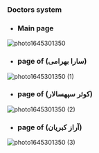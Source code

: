 ### **Doctors system**


- ### **Main page**

![photo1645301350](https://user-images.githubusercontent.com/91548634/154817619-d3b45563-686d-45fa-9541-c28fc6f01529.jpeg)


- ### **page of  (سارا بهرامی)**

![photo1645301350 (1)](https://user-images.githubusercontent.com/91548634/154817883-74c8b039-6c51-438e-9884-b71d52cb36fe.jpeg)

- ### **page of  (کوثر سپهسالار)**

![photo1645301350 (2)](https://user-images.githubusercontent.com/91548634/154817866-347935e5-1275-4a55-998b-22c33ae85435.jpeg)


- ### **page of  (آراز کبریان)**
 
![photo1645301350 (3)](https://user-images.githubusercontent.com/91548634/154817944-c9d9a4d6-11ff-49c9-8d6c-d081bad9366c.jpeg)


